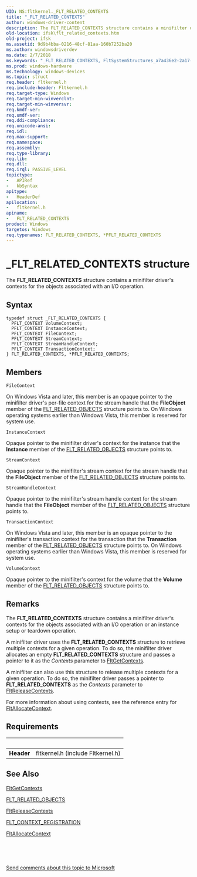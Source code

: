 ```yaml
---
UID: NS:fltkernel._FLT_RELATED_CONTEXTS
title: "_FLT_RELATED_CONTEXTS"
author: windows-driver-content
description: The FLT_RELATED_CONTEXTS structure contains a minifilter driver's contexts for the objects associated with an I/O operation.
old-location: ifsk\flt_related_contexts.htm
old-project: ifsk
ms.assetid: 9d9b4bba-0216-48cf-81aa-160b7252ba20
ms.author: windowsdriverdev
ms.date: 2/7/2018
ms.keywords: "_FLT_RELATED_CONTEXTS, FltSystemStructures_a7a436e2-2a17-41a2-97db-d6bae407d139.xml, fltkernel/PFLT_RELATED_CONTEXTS, ifsk.flt_related_contexts, PFLT_RELATED_CONTEXTS, *PFLT_RELATED_CONTEXTS, fltkernel/FLT_RELATED_CONTEXTS, FLT_RELATED_CONTEXTS, PFLT_RELATED_CONTEXTS structure pointer [Installable File System Drivers], FLT_RELATED_CONTEXTS structure [Installable File System Drivers]"
ms.prod: windows-hardware
ms.technology: windows-devices
ms.topic: struct
req.header: fltkernel.h
req.include-header: Fltkernel.h
req.target-type: Windows
req.target-min-winverclnt: 
req.target-min-winversvr: 
req.kmdf-ver: 
req.umdf-ver: 
req.ddi-compliance: 
req.unicode-ansi: 
req.idl: 
req.max-support: 
req.namespace: 
req.assembly: 
req.type-library: 
req.lib: 
req.dll: 
req.irql: PASSIVE_LEVEL
topictype:
-	APIRef
-	kbSyntax
apitype:
-	HeaderDef
apilocation:
-	fltkernel.h
apiname:
-	FLT_RELATED_CONTEXTS
product: Windows
targetos: Windows
req.typenames: FLT_RELATED_CONTEXTS, *PFLT_RELATED_CONTEXTS
---
```


# _FLT_RELATED_CONTEXTS structure
The <b>FLT_RELATED_CONTEXTS</b> structure contains a minifilter driver's contexts for the objects associated with an I/O operation.

## Syntax
````
typedef struct _FLT_RELATED_CONTEXTS {
  PFLT_CONTEXT VolumeContext;
  PFLT_CONTEXT InstanceContext;
  PFLT_CONTEXT FileContext;
  PFLT_CONTEXT StreamContext;
  PFLT_CONTEXT StreamHandleContext;
  PFLT_CONTEXT TransactionContext;
} FLT_RELATED_CONTEXTS, *PFLT_RELATED_CONTEXTS;
````

## Members


`FileContext`

On Windows Vista and later, this member is an opaque pointer to the minifilter driver's per-file context for the stream handle that the <b>FileObject</b> member of the <a href="..\fltkernel\ns-fltkernel-_flt_related_objects.md">FLT_RELATED_OBJECTS</a> structure points to. On Windows operating systems earlier than Windows Vista, this member is reserved for system use.

`InstanceContext`

Opaque pointer to the minifilter driver's context for the instance that the <b>Instance</b> member of the <a href="..\fltkernel\ns-fltkernel-_flt_related_objects.md">FLT_RELATED_OBJECTS</a> structure points to.

`StreamContext`

Opaque pointer to the minifilter's stream context for the stream handle that the <b>FileObject</b> member of the <a href="..\fltkernel\ns-fltkernel-_flt_related_objects.md">FLT_RELATED_OBJECTS</a> structure points to.

`StreamHandleContext`

Opaque pointer to the minifilter's stream handle context for the stream handle that the <b>FileObject</b> member of the <a href="..\fltkernel\ns-fltkernel-_flt_related_objects.md">FLT_RELATED_OBJECTS</a> structure points to.

`TransactionContext`

On Windows Vista and later, this member is an opaque pointer to the minifilter's transaction context for the transaction that the <b>Transaction</b> member of the <a href="..\fltkernel\ns-fltkernel-_flt_related_objects.md">FLT_RELATED_OBJECTS</a> structure points to. On Windows operating systems earlier than Windows Vista, this member is reserved for system use.

`VolumeContext`

Opaque pointer to the minifilter's context for the volume that the <b>Volume</b> member of the <a href="..\fltkernel\ns-fltkernel-_flt_related_objects.md">FLT_RELATED_OBJECTS</a> structure points to.

## Remarks
The <b>FLT_RELATED_CONTEXTS</b> structure contains a minifilter driver's contexts for the objects associated with an I/O operation or an instance setup or teardown operation. 

A minifilter driver uses the <b>FLT_RELATED_CONTEXTS</b> structure to retrieve multiple contexts for a given operation. To do so, the minifilter driver allocates an empty <b>FLT_RELATED_CONTEXTS</b> structure and passes a pointer to it as the <i>Contexts</i> parameter to <a href="..\fltkernel\nf-fltkernel-fltgetcontexts.md">FltGetContexts</a>. 

A minifilter can also use this structure to release multiple contexts for a given operation. To do so, the minifilter driver passes a pointer to <b>FLT_RELATED_CONTEXTS</b> as the <i>Contexts</i> parameter to <a href="..\fltkernel\nf-fltkernel-fltreleasecontexts.md">FltReleaseContexts</a>. 

For more information about using contexts, see the reference entry for <a href="..\fltkernel\nf-fltkernel-fltallocatecontext.md">FltAllocateContext</a>.

## Requirements
| &nbsp; | &nbsp; |
| ---- |:---- |
| **Header** | fltkernel.h (include Fltkernel.h) |

## See Also

<a href="..\fltkernel\nf-fltkernel-fltgetcontexts.md">FltGetContexts</a>



<a href="..\fltkernel\ns-fltkernel-_flt_related_objects.md">FLT_RELATED_OBJECTS</a>



<a href="..\fltkernel\nf-fltkernel-fltreleasecontexts.md">FltReleaseContexts</a>



<a href="..\fltkernel\ns-fltkernel-_flt_context_registration.md">FLT_CONTEXT_REGISTRATION</a>



<a href="..\fltkernel\nf-fltkernel-fltallocatecontext.md">FltAllocateContext</a>



 

 

<a href="mailto:wsddocfb@microsoft.com?subject=Documentation%20feedback [ifsk\ifsk]:%20FLT_RELATED_CONTEXTS structure%20 RELEASE:%20(2/7/2018)&amp;body=%0A%0APRIVACY STATEMENT%0A%0AWe use your feedback to improve the documentation. We don't use your email address for any other purpose, and we'll remove your email address from our system after the issue that you're reporting is fixed. While we're working to fix this issue, we might send you an email message to ask for more info. Later, we might also send you an email message to let you know that we've addressed your feedback.%0A%0AFor more info about Microsoft's privacy policy, see http://privacy.microsoft.com/en-us/default.aspx." title="Send comments about this topic to Microsoft">Send comments about this topic to Microsoft</a>
